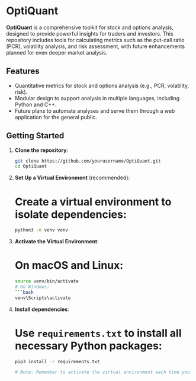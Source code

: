 # OptiQuant

**OptiQuant** is a comprehensive toolkit for stock and options analysis, designed to provide powerful insights for traders and investors. This repository includes tools for calculating metrics such as the put-call ratio (PCR), volatility analysis, and risk assessment, with future enhancements planned for even deeper market analysis.

## Features
- Quantitative metrics for stock and options analysis (e.g., PCR, volatility, risk).
- Modular design to support analysis in multiple languages, including Python and C++.
- Future plans to automate analyses and serve them through a web application for the general public.

## Getting Started
1. **Clone the repository**:
   ```bash
   git clone https://github.com/yourusername/OptiQuant.git
   cd OptiQuant

2. **Set Up a Virtual Environment** (recommended):
   # Create a virtual environment to isolate dependencies:
   ```bash
   python3 -m venv venv

3. **Activate the Virtual Environment**:
   # On macOS and Linux:
   ```bash
   source venv/bin/activate
   # On Windows:
   ```bash
   venv\Scripts\activate

4. **Install dependencies**:
   # Use `requirements.txt` to install all necessary Python packages:
   ```bash
   pip3 install -r requirements.txt

   # Note: Remember to activate the virtual environment each time you work on the project.

